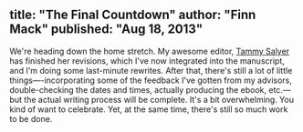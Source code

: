 title: "The Final Countdown"
author: "Finn Mack"
published: "Aug 18, 2013"
---
We're heading down the home stretch. My awesome editor, [Tammy Salyer][tammy] has finished her revisions, which I've now integrated into the manuscript, and I'm doing some last-minute rewrites. After that, there's still a lot of little things&mdash;-incorporating some of the feedback I've gotten from my advisors, double-checking the dates and times, actually producing the ebook, etc.&mdash;but the actual writing process will be complete. It's a bit overwhelming. You kind of want to celebrate. Yet, at the same time, there's still so much work to be done.

[tammy]:http://www.inspiredinkediting.com/
